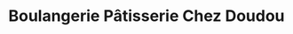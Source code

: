 ---
title: "Boulangerie Pâtisserie Chez Doudou"
url: /saint-laurent-de-la-cabrerisse/boulangerie-patisserie-chez-doudou/
shop: boulangerie
---